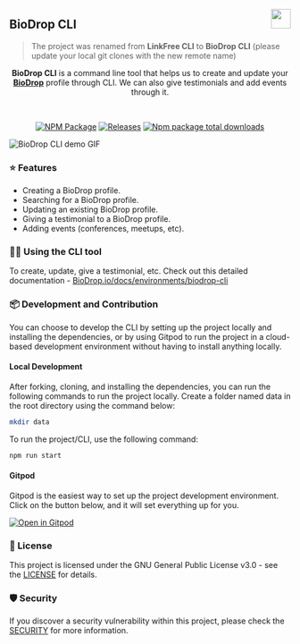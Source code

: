 <img align="right" src="https://user-images.githubusercontent.com/51878265/186825286-499db16b-5b95-488d-b6d5-09d44521b890.png" height="35px"> <h2>BioDrop CLI </h2>

> The project was renamed from **LinkFree CLI** to **BioDrop CLI** (please update your local git clones with the new remote name)

<div align="center">

**BioDrop CLI** is a command line tool that helps us to create and update your **[BioDrop](https://github.com/EddieHubCommunity/BioDrop)** profile through CLI. We can also give testimonials and add events through it.

<br>
  
[![NPM Package](https://github.com/Pradumnasaraf/BioDrop-CLI/actions/workflows/publish.yml/badge.svg)](https://github.com/Pradumnasaraf/BioDrop-CLI/actions/workflows/publish.yml) 
[![Releases](https://github.com/Pradumnasaraf/BioDrop-CLI/actions/workflows/releases.yml/badge.svg)](https://github.com/Pradumnasaraf/BioDrop-CLI/actions/workflows/releases.yml) 
[![Npm package total downloads](https://badgen.net/npm/dt/biodrop-cli)](https://npmjs.com/package/biodrop-cli)

</div>



![BioDrop CLI demo GIF](https://github.com/Pradumnasaraf/BioDrop-CLI/assets/51878265/25c74ca0-22bf-473c-8ad2-fe9e768c989c)

### ⭐️ Features

- Creating a BioDrop profile.
- Searching for a BioDrop profile.
- Updating an existing BioDrop profile.
- Giving a testimonial to a BioDrop profile.
- Adding events (conferences, meetups, etc).

### 👨‍💻 Using the CLI tool

To create, update, give a testimonial, etc. Check out this detailed documentation - [BioDrop.io/docs/environments/biodrop-cli](https://biodrop.io/docs/environments/biodrop-cli)

### 📦 Development and Contribution

You can choose to develop the CLI by setting up the project locally and installing the dependencies, or by using Gitpod to run the project in a cloud-based development environment without having to install anything locally.

#### Local Development

After forking, cloning, and installing the dependencies, you can run the following commands to run the project locally. Create a folder named data in the root directory using the command below:

```bash
mkdir data
```

To run the project/CLI, use the following command:

```bash
npm run start
```

#### Gitpod

Gitpod is the easiest way to set up the project development environment. Click on the button below, and it will set everything up for you.

[![Open in Gitpod](https://gitpod.io/button/open-in-gitpod.svg)](https://gitpod.io/#https://github.com/Pradumnasaraf/BioDrop-CLI)

### 📝 License

This project is licensed under the GNU General Public License v3.0 - see the [LICENSE](LICENSE) for details.

### 🛡 Security

If you discover a security vulnerability within this project, please check the [SECURITY](SECURITY.md) for more information.
